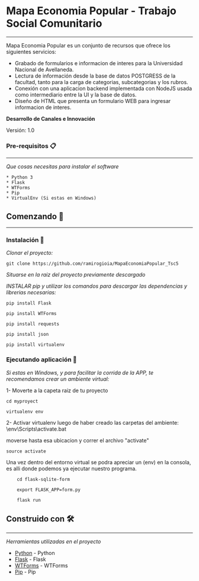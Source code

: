 # Mapa Economia Popular - Trabajo Social Comunitario

---

 Mapa Economia Popular es un conjunto de recursos que ofrece los siguientes servicios:

- Grabado de formularios e informacion de interes para la Universidad Nacional de Avellaneda.
- Lectura de información desde la base de datos POSTGRESS de la facultad, tanto para la carga de categorias, subcategorias y los rubros.
- Conexión con una aplicacion backend implementada con NodeJS usada como intermediario entre la UI y la base de datos.
- Diseño de HTML que presenta un formulario WEB para ingresar informacion de interes.

**Desarrollo de Canales e Innovación**

Versión: 1.0


### Pre-requisitos 📋
---

_Que cosas necesitas para instalar el software_

```
* Python 3
* Flask
* WTForms
* Pip
* VirtualEnv (Si estas en Windows)
```

## Comenzando 🚀
---

### Instalación 🔧

_Clonar el proyecto:_

    git clone https://github.com/ramirogioia/MapaEconomiaPopular_Tsc5
    
_Situarse en la raiz del proyecto previamente descargado_

_INSTALAR pip y utilizar los comandos para descargar las dependencias y librerias necesarias:_

    pip install Flask
    
    pip install WTForms
    
    pip install requests
    
    pip install json
    
    pip install virtualenv
    
### Ejecutando aplicación 🔧

_Si estas en Windows, y para facilitar la corrida de la APP, te recomendamos crear un ambiente virtual:_

1- Moverte a la capeta raiz de tu proyecto

    cd myproyect
    
    virtualenv env
    
2- Activar virtualenv luego de haber creado las carpetas del ambiente:
\env\Scripts\activate.bat

moverse hasta esa ubicacion y correr el archivo "activate"

    source activate

    
Una vez dentro del entorno virtual se podra apreciar un (env) en la consola, es alli donde podemos ya ejecutar nuestro programa.


```
    cd flask-sqlite-form

    export FLASK_APP=form.py
    
    flask run
```

## Construido con 🛠️

---

_Herramientas utilizadas en el proyecto_

- [Python](https://www.python.org/) - Python
- [Flask](https://github.com/sronmiz/flask-sqlite-form) - Flask
- [WTForms](https://wtforms.readthedocs.io/en/2.3.x/) - WTForms
- [Pip](https://pypi.org/project/pip/) - Pip
